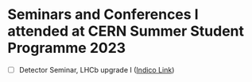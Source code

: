 # Seminars and Conferences I attended at CERN Summer Student Programme 2023

- [ ] Detector Seminar, LHCb upgrade I ([Indico Link](https://indico.cern.ch/event/1284724/))